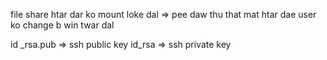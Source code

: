 
file share htar dar ko mount loke dal => pee daw thu that mat htar dae user ko change b win twar dal 


id _rsa.pub => ssh public key
id_rsa  => ssh private key